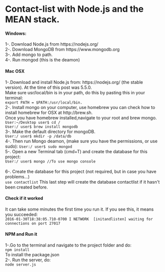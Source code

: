 # Contact-list with Node.js and the MEAN stack.

<h4>Windows:</h4>
1-. Download Node.js from  https://nodejs.org/ <br>
2-. Download MongoDB from https://www.mongodb.org <br>
3-. Add mongo to path. <br>
4-. Run mongod (this is the deamon)<br>

<h4>Mac OSX</h4>
1-.Download and install Node.js from:  https://nodejs.org/ (the stable version). At the time of this post was 5.5.0.<br>
  Make sure usr/local/bin is in your path, do this by pasting this in your terminal:<br>
  <code>export PATH = $PATH:/usr/local/bin.</code><br>
2-. Install mongo on your computer, use homebrew you can check how to install homebrew for OSX at http://brew.sh.<br>
    Once you have homebrew installed,navigate to your root and brew mongo.<br>
    <code>User:~/Desktop user$ cd /</code><br>
    <code>User:/ user$ brew install mongodb</code><br>
3-. Make the default directory for mongoDB. <br>
    <code>User:/ user$ mkdir -p /data/db</code><br>
4-. Then run Mongo deamon, (make sure you have the permissions, or use sudo):
    <code>User:/ user$ sudo mongod</code><br>
5-. Open a new Terminal tab (cmd+T) and create the database for this project:<br>
    <code>User:/ user$ mongo //To use mongo console<br></code>
    <br>
6-. Create the database for this project (not required, but in case you have problems...)<br>
    <code>use contactlist</code>
    This last step will create the database contactlist if it hasn't been created before.

<h4>Check if it worked</h4>
It can take some minutes the first time you run it. If you see this, it means you succeeded:<br>
<code>2016-01-30T18:38:05.710-0700 I NETWORK  [initandlisten] waiting for connections on port 27017</code>

<h4>NPM and Run it</h4>
1-.Go to the terminal and navigate to the project folder and do:<br>
  <code>npm install</code><br>
  To install the package.json<br>
2-. Run the server, do:<br>
  <code>node server.js</code>
  
